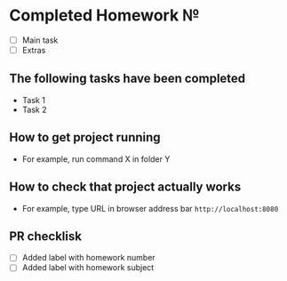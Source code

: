 # Completed Homework №

- [ ] Main task
- [ ] Extras

## The following tasks have been completed

- Task 1
- Task 2

## How to get project running

- For example, run command X in folder Y

## How to check that project actually works

- For example, type URL in browser address bar `http://localhost:8080`

## PR checklisk

- [ ] Added label with homework number
- [ ] Added label with homework subject
